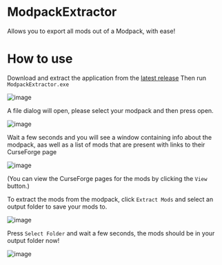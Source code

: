 # ModpackExtractor
Allows you to export all mods out of a Modpack, with ease!

# How to use

Download and extract the application from the [latest release](https://github.com/MillzyDev/ModpackExtractor/releases/latest)
Then run `ModpackExtractor.exe`

![image](https://user-images.githubusercontent.com/64277238/146532793-87339984-b622-4ec0-9f12-c3f91a082487.png)

A file dialog will open, please select your modpack and then press open.

![image](https://user-images.githubusercontent.com/64277238/146533507-5d7708cb-14c5-45f4-a73f-5a512e0948cc.png)

Wait a few seconds and you will see a window containing info about the modpack, aas well as a list of mods that are present with links to their CurseForge page

![image](https://user-images.githubusercontent.com/64277238/146533933-1a7b3c2d-47ab-411c-a13c-66cbc3e4f104.png)

(You can view the CurseForge pages for the mods by clicking the `View` button.)

To extract the mods from the modpack, click `Extract Mods` and select an output folder to save your mods to.

![image](https://user-images.githubusercontent.com/64277238/146534214-f4e24429-d654-4894-8651-c7a6d2673b42.png)

Press `Select Folder` and wait a few seconds, the mods should be in your output folder now!

![image](https://user-images.githubusercontent.com/64277238/146534317-298f96b8-986e-4498-b975-7901bb151cd4.png)

